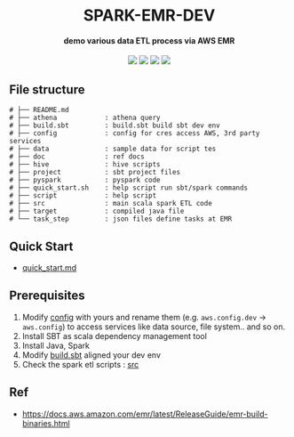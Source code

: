 <h1 align="center">SPARK-EMR-DEV</h1>
<h4 align="center">demo various data ETL process via AWS EMR </h4>

<p align="center">
<!--- travis -->
<a href="https://travis-ci.com/yennanliu/spark_emr_dev"><img src="https://travis-ci.com/yennanliu/spark_emr_dev.svg?branch=master"></a>
<!--- PR -->
<a href="https://github.com/yennanliu/spark_emr_dev/pulls"><img src="https://img.shields.io/badge/PRs-welcome-6574cd.svg"></a>
<!--- notebooks mybinder -->
<a href="https://mybinder.org/v2/gh/yennanliu/spark_emr_dev/master"><img src="https://mybinder.org/badge_logo.svg"></a>
<!--- hit count -->
<a href="http://hits.dwyl.io/yennanliu/spark_emr_dev"><img src="http://hits.dwyl.io/yennanliu/spark_emr_dev.svg"></a>
</p>


## File structure
```
# ├── README.md
# ├── athena            : athena query
# ├── build.sbt         : build.sbt build sbt dev env
# ├── config            : config for cres access AWS, 3rd party services
# ├── data              : sample data for script tes
# ├── doc               : ref docs
# ├── hive              : hive scripts 
# ├── project           : sbt project files 
# ├── pyspark           : pyspark code 
# ├── quick_start.sh    : help script run sbt/spark commands
# ├── script            : help script
# ├── src               : main scala spark ETL code
# ├── target            : compiled java file
# └── task_step         : json files define tasks at EMR
```

## Quick Start

- [quick_start.md](https://github.com/yennanliu/spark_emr_dev/blob/master/doc/quick_start.md)

## Prerequisites 

1. Modify [config](https://github.com/yennanliu/spark_emr_dev/tree/master/config) with yours and rename them (e.g. `aws.config.dev` -> `aws.config`) to access services like data source, file system.. and so on. 
2. Install SBT as scala dependency management tool 
3. Install Java, Spark 
4. Modify [build.sbt](https://github.com/yennanliu/spark_emr_dev/blob/master/build.sbt) aligned your dev env
5. Check the spark etl scripts : [src](https://github.com/yennanliu/spark_emr_dev/tree/master/src/main/scala) 

## Ref

- https://docs.aws.amazon.com/emr/latest/ReleaseGuide/emr-build-binaries.html

